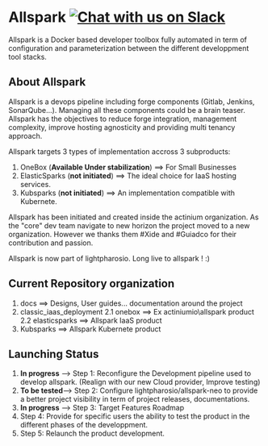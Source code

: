

# Allspark [![Chat with us on Slack](https://img.shields.io/badge/chat%20with%20us%20on-Slack-blue.svg)](https://lightpharosio.slack.com)

Allspark is a Docker based developer toolbox fully automated in term of configuration and parameterization between the different developpment tool stacks.

## About Allspark

Allspark is a devops pipeline including forge components (Gitlab, Jenkins, SonarQube...). Managing all these components could be a brain teaser. Allspark has the objectives to reduce forge integration, management complexity, improve hosting agnosticity and providing multi tenancy approach.  

Allspark targets 3 types of implementation accross 3 subproducts:
1. OneBox (**Available Under stabilization**) ==> For Small Businesses
2. ElasticSparks (**not initiated**) ==> The ideal choice for IaaS hosting services.
3. Kubsparks (**not initiated**) ==> An implementation compatible with Kubernete.

Allspark has been initiated and created inside the actinium organization. As the "core" dev team navigate to new horizon the project moved to a new organization. However we thanks them #Xide and #Guiadco for their contribution and passion. 

Allspark is now part of lightpharosio. Long live to allspark ! :)


## Current Repository organization

1. docs ==> Designs, User guides... documentation around the project
2. classic_iaas_deployment 
    2.1 onebox ==> Ex actiniumio\allspark product 
    2.2 elasticsparks ==> Allspark IaaS product 
3. Kubsparks ==> Allspark Kubernete product 

## Launching Status

1. **In progress** --> Step 1: Reconfigure the Development pipeline used to develop allspark. (Realign with our new Cloud provider, Improve testing)
2. **To be tested**--> Step 2: Configure lightpharosio/allspark-neo to provide a better project visibility in term of project releases, documentations.
3. **In progress** --> Step 3: Target Features Roadmap
4. Step 4: Provide for specific users the ability to test the product in the different phases of the developpment.
5. Step 5: Relaunch the product development.
